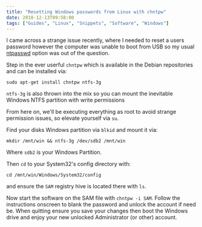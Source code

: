 ```yaml
---
title: "Resetting Windows passwords from Linux with chntpw"
date: 2018-12-13T09:58:00
tags: ["Guides", "Linux", "Snippets", "Software", "Windows"]
---
```


I came across a strange issue recently, where I needed to reset a users password however the computer was unable to boot from USB so my usual [ntpasswd](https://pogostick.net/~pnh/ntpasswd/) option was out of the question.

Step in the ever userful `chntpw` which is available in the Debian repositories and can be installed via:
```
sudo apt-get install chntpw ntfs-3g
```

`ntfs-3g` is also thrown into the mix so you can mount the inevitable Windows NTFS partition with write permissions

From here on, we'll be executing everything as root to avoid strange permission issues, so elevate yourself via `su`.

Find your disks Windows partition via `blkid` and mount it via:
```
mkdir /mnt/win && ntfs-3g /dev/sdb2 /mnt/win
```
Where `sdb2` is your Windows Partition.

Then `cd` to your System32's config directory with:
```
cd /mnt/win/Windows/System32/config
```
and ensure the `SAM` registry hive is located there with `ls`.

Now start the software on the SAM file with `chntpw -i SAM`. Follow the instructions onscreen to blank the password and unlock the account if need be. When quitting ensure you save your changes then boot the Windows drive and enjoy your new unlocked Administrator (or other) account.